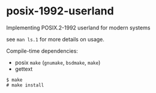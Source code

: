 # posix-1992-userland

Implementing POSIX.2-1992 userland for modern systems

see `man ls.1` for more details on usage.

Compile-time dependencies:

- posix `make` (`gnumake`, `bsdmake`, `make`)
- gettext

```
$ make
# make install
```

